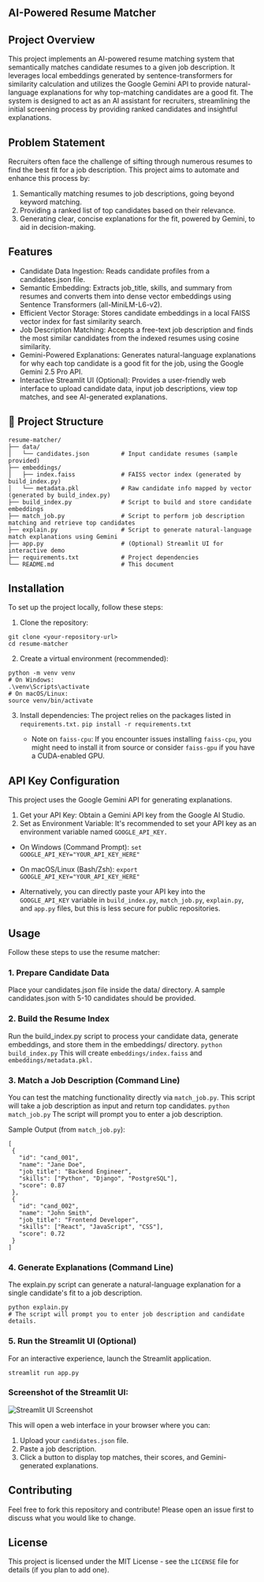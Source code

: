 ## ﻿AI-Powered Resume Matcher
## Project Overview
This project implements an AI-powered resume matching system that semantically matches candidate resumes to a given job description. It leverages local embeddings generated by sentence-transformers for similarity calculation and utilizes the Google Gemini API to provide natural-language explanations for why top-matching candidates are a good fit.
The system is designed to act as an AI assistant for recruiters, streamlining the initial screening process by providing ranked candidates and insightful explanations.
## Problem Statement
Recruiters often face the challenge of sifting through numerous resumes to find the best fit for a job description. This project aims to automate and enhance this process by:
1. Semantically matching resumes to job descriptions, going beyond keyword matching.
2. Providing a ranked list of top candidates based on their relevance.
3. Generating clear, concise explanations for the fit, powered by Gemini, to aid in decision-making.
## Features
* Candidate Data Ingestion: Reads candidate profiles from a candidates.json file.
* Semantic Embedding: Extracts job_title, skills, and summary from resumes and converts them into dense vector embeddings using Sentence Transformers (all-MiniLM-L6-v2).
* Efficient Vector Storage: Stores candidate embeddings in a local FAISS vector index for fast similarity search.
* Job Description Matching: Accepts a free-text job description and finds the most similar candidates from the indexed resumes using cosine similarity.
* Gemini-Powered Explanations: Generates natural-language explanations for why each top candidate is a good fit for the job, using the Google Gemini 2.5 Pro API.
* Interactive Streamlit UI (Optional): Provides a user-friendly web interface to upload candidate data, input job descriptions, view top matches, and see AI-generated explanations.
## 📁 Project Structure

```
resume-matcher/
├── data/
│   └── candidates.json         # Input candidate resumes (sample provided)
├── embeddings/
│   ├── index.faiss             # FAISS vector index (generated by build_index.py)
│   └── metadata.pkl            # Raw candidate info mapped by vector (generated by build_index.py)
├── build_index.py              # Script to build and store candidate embeddings
├── match_job.py                # Script to perform job description matching and retrieve top candidates
├── explain.py                  # Script to generate natural-language match explanations using Gemini
├── app.py                      # (Optional) Streamlit UI for interactive demo
├── requirements.txt            # Project dependencies
└── README.md                   # This document
```
## Installation
To set up the project locally, follow these steps:
1. Clone the repository:
```
git clone <your-repository-url>
cd resume-matcher
```
2. Create a virtual environment (recommended):
```
python -m venv venv
# On Windows:
.\venv\Scripts\activate
# On macOS/Linux:
source venv/bin/activate
```

3. Install dependencies:
The project relies on the packages listed in ```requirements.txt.```
```pip install -r requirements.txt```

   * Note on ```faiss-cpu```: If you encounter issues installing ```faiss-cpu```, you might need to install it from source or consider ```faiss-gpu``` if you have a CUDA-enabled GPU.
## API Key Configuration
This project uses the Google Gemini API for generating explanations.
   1. Get your API Key: Obtain a Gemini API key from the Google AI Studio.
   2. Set as Environment Variable: It's recommended to set your API key as an environment variable named ```GOOGLE_API_KEY.```
   * On Windows (Command Prompt):
```set GOOGLE_API_KEY="YOUR_API_KEY_HERE"```

   * On macOS/Linux (Bash/Zsh):
```export GOOGLE_API_KEY="YOUR_API_KEY_HERE"```

   * Alternatively, you can directly paste your API key into the ```GOOGLE_API_KEY``` variable in ```build_index.py```, ```match_job.py```, ```explain.py```, and ```app.py``` files, but this is less secure for public repositories.
## Usage
Follow these steps to use the resume matcher:
### 1. Prepare Candidate Data
Place your candidates.json file inside the data/ directory. A sample candidates.json with 5-10 candidates should be provided.
### 2. Build the Resume Index
Run the build_index.py script to process your candidate data, generate embeddings, and store them in the embeddings/ directory.
```python build_index.py```
This will create ```embeddings/index.faiss``` and ```embeddings/metadata.pkl.```
### 3. Match a Job Description (Command Line)
You can test the matching functionality directly via ```match_job.py```. This script will take a job description as input and return top candidates.
```python match_job.py```
The script will prompt you to enter a job description.

Sample Output (from ```match_job.py```):
```
[
 {
   "id": "cand_001",
   "name": "Jane Doe",
   "job_title": "Backend Engineer",
   "skills": ["Python", "Django", "PostgreSQL"],
   "score": 0.87
 },
 {
   "id": "cand_002",
   "name": "John Smith",
   "job_title": "Frontend Developer",
   "skills": ["React", "JavaScript", "CSS"],
   "score": 0.72
 }
]
```
### 4. Generate Explanations (Command Line)
The explain.py script can generate a natural-language explanation for a single candidate's fit to a job description.
```
python explain.py
# The script will prompt you to enter job description and candidate details.
```

### 5. Run the Streamlit UI (Optional)
For an interactive experience, launch the Streamlit application.

```streamlit run app.py```
### Screenshot of the Streamlit UI:
![Streamlit UI Screenshot](assets/resume_matcher.png)

This will open a web interface in your browser where you can:
1) Upload your ```candidates.json``` file.
2) Paste a job description.
3) Click a button to display top matches, their scores, and Gemini-generated explanations.

## Contributing
Feel free to fork this repository and contribute! Please open an issue first to discuss what you would like to change.
## License
This project is licensed under the MIT License - see the ```LICENSE``` file for details (if you plan to add one).
